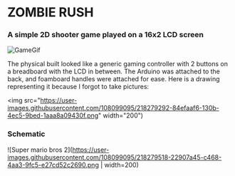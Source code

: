 # ZOMBIE RUSH
### A simple 2D shooter game played on a 16x2 LCD screen

![GameGif](https://user-images.githubusercontent.com/108099095/218278889-e06baaf4-29f5-4594-b747-a7ead2fe918e.gif)

The physical built looked like a generic gaming controller with 2 buttons on a breadboard with the LCD in between. The Arduino was attached to the back, and foamboard handles were attached for ease. Here is a drawing representing it because I forgot to take pictures: 

<img src="https://user-images.githubusercontent.com/108099095/218279292-84efaaf6-130b-4ec5-9bed-1aaa8a09430f.png" width="200")

### Schematic
![Super mario bros 2](https://user-images.githubusercontent.com/108099095/218279518-22907a45-c468-4aa3-9fc5-e27cd52c2690.png  | width=200)
